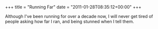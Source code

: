 +++
title = "Running Far"
date = "2011-01-28T08:35:12+00:00"
+++

Although I've been running for over a decade now,  I will never get tired of people asking how far I ran, and being stunned when I tell them.
			